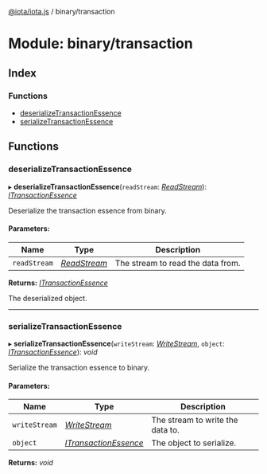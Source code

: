 [@iota/iota.js](../README.md) / binary/transaction

# Module: binary/transaction

## Index

### Functions

* [deserializeTransactionEssence](binary_transaction.md#deserializetransactionessence)
* [serializeTransactionEssence](binary_transaction.md#serializetransactionessence)

## Functions

### deserializeTransactionEssence

▸ **deserializeTransactionEssence**(`readStream`: [*ReadStream*](../classes/utils_readstream.readstream.md)): [*ITransactionEssence*](../interfaces/models_itransactionessence.itransactionessence.md)

Deserialize the transaction essence from binary.

#### Parameters:

Name | Type | Description |
------ | ------ | ------ |
`readStream` | [*ReadStream*](../classes/utils_readstream.readstream.md) | The stream to read the data from.   |

**Returns:** [*ITransactionEssence*](../interfaces/models_itransactionessence.itransactionessence.md)

The deserialized object.

___

### serializeTransactionEssence

▸ **serializeTransactionEssence**(`writeStream`: [*WriteStream*](../classes/utils_writestream.writestream.md), `object`: [*ITransactionEssence*](../interfaces/models_itransactionessence.itransactionessence.md)): *void*

Serialize the transaction essence to binary.

#### Parameters:

Name | Type | Description |
------ | ------ | ------ |
`writeStream` | [*WriteStream*](../classes/utils_writestream.writestream.md) | The stream to write the data to.   |
`object` | [*ITransactionEssence*](../interfaces/models_itransactionessence.itransactionessence.md) | The object to serialize.    |

**Returns:** *void*

